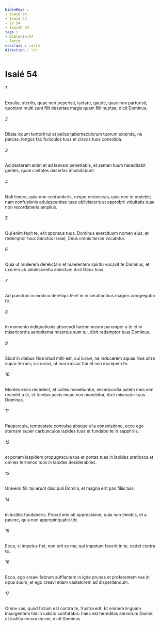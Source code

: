 ```yaml
---
bibleKeys : 
- Isaié 54
- Isaïe 54
- Is 54
- Isaiah 54
tags : 
- Bible/Is/54
- latin
cssclass : latin
direction : ltr
---
```


# Isaié 54

###### 1
Exsulta, sterilis, quae non peperisti, laetare, gaude, quae non parturisti, quoniam multi sunt filii desertae magis quam filii nuptae, dicit Dominus.
###### 2
Dilata locum tentorii tui et pelles tabernaculorum tuorum extende, ne parcas; longos fac funiculos tuos et clavos tuos consolida.
###### 3
Ad dexteram enim et ad laevam penetrabis, et semen tuum hereditabit gentes, quae civitates desertas inhabitabunt.
###### 4
Noli timere, quia non confunderis, neque erubescas, quia non te pudebit; nam confusionis adulescentiae tuae oblivisceris et opprobrii viduitatis tuae non recordaberis amplius.
###### 5
Qui enim fecit te, erit sponsus tuus, Dominus exercituum nomen eius; et redemptor tuus Sanctus Israel, Deus omnis terrae vocabitur.
###### 6
Quia ut mulierem derelictam et maerentem spiritu vocavit te Dominus, et uxorem ab adulescentia abiectam dixit Deus tuus.
###### 7
Ad punctum in modico dereliqui te et in miserationibus magnis congregabo te.
###### 8
In momento indignationis abscondi faciem meam parumper a te et in misericordia sempiterna misertus sum tui, dixit redemptor tuus Dominus.
###### 9
Sicut in diebus Noe istud mihi est, cui iuravi, ne inducerem aquas Noe ultra supra terram; sic iuravi, ut non irascar tibi et non increpem te.
###### 10
Montes enim recedent, et colles movebuntur, misericordia autem mea non recedet a te, et foedus pacis meae non movebitur, dixit miserator tuus Dominus.
###### 11
Paupercula, tempestate convulsa absque ulla consolatione, ecce ego sternam super carbunculos lapides tuos et fundabo te in sapphiris;
###### 12
et ponam iaspidem propugnacula tua et portas tuas in lapides pretiosos et omnes terminos tuos in lapides desiderabiles.
###### 13
Universi filii tui erunt discipuli Domini, et magna erit pax filiis tuis;
###### 14
in iustitia fundaberis. Procul eris ab oppressione, quia non timebis, et a pavore, quia non appropinquabit tibi.
###### 15
Ecce, si impetus fiet, non erit ex me; qui impetum fecerit in te, cadet contra te.
###### 16
Ecce, ego creavi fabrum sufflantem in igne prunas et proferentem vas in opus suum; et ego creavi etiam vastatorem ad disperdendum.
###### 17
Omne vas, quod fictum est contra te, frustra erit. Et omnem linguam insurgentem tibi in iudicio confutabis: haec est hereditas servorum Domini et iustitia eorum ex me, dicit Dominus.
